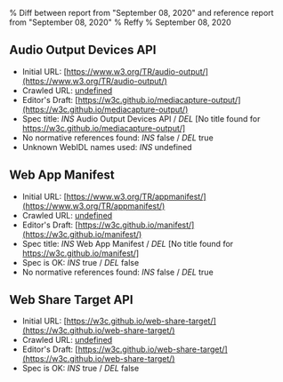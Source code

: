 % Diff between report from "September 08, 2020" and reference report from "September 08, 2020"
% Reffy
% September 08, 2020

## Audio Output Devices API

- Initial URL: [https://www.w3.org/TR/audio-output/](https://www.w3.org/TR/audio-output/)
- Crawled URL: [undefined](undefined)
- Editor's Draft: [https://w3c.github.io/mediacapture-output/](https://w3c.github.io/mediacapture-output/)
- Spec title: *INS* Audio Output Devices API / *DEL* [No title found for https://w3c.github.io/mediacapture-output/]
- No normative references found: *INS* false / *DEL* true
- Unknown WebIDL names used: *INS* undefined


## Web App Manifest

- Initial URL: [https://www.w3.org/TR/appmanifest/](https://www.w3.org/TR/appmanifest/)
- Crawled URL: [undefined](undefined)
- Editor's Draft: [https://w3c.github.io/manifest/](https://w3c.github.io/manifest/)
- Spec title: *INS* Web App Manifest / *DEL* [No title found for https://w3c.github.io/manifest/]
- Spec is OK: *INS* true / *DEL* false
- No normative references found: *INS* false / *DEL* true


## Web Share Target API

- Initial URL: [https://w3c.github.io/web-share-target/](https://w3c.github.io/web-share-target/)
- Crawled URL: [undefined](undefined)
- Editor's Draft: [https://w3c.github.io/web-share-target/](https://w3c.github.io/web-share-target/)
- Spec is OK: *INS* true / *DEL* false



